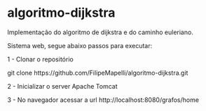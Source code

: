 # algoritmo-dijkstra

Implementação do algoritmo de dijkstra e do caminho euleriano.

Sistema web, segue abaixo passos para executar:

1 - Clonar o repositório
<p style="text-decoration:none">git clone https://github.com/FilipeMapelli/algoritmo-dijkstra.git</p>

2 - Inicializar o server Apache Tomcat 

3 - No navegador acessar a url http://localhost:8080/grafos/home

